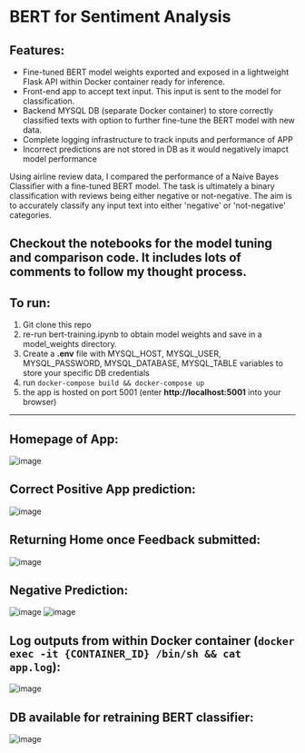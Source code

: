 # BERT for Sentiment Analysis

## Features:
* Fine-tuned BERT model weights exported and exposed in a lightweight Flask API within Docker container ready for inference.
* Front-end app to accept text input. This input is sent to the model for classification.
* Backend MYSQL DB (separate Docker container) to store correctly classified texts with option to further fine-tune the BERT model with new data.
* Complete logging infrastructure to track inputs and performance of APP
* Incorrect predictions are not stored in DB as it would negatively imapct model performance

Using airline review data, I compared the performance of a Naive Bayes Classifier with a fine-tuned BERT model. 
The task is ultimately a binary classification with reviews being either negative or not-negative. The aim is to accurately classify any input text into either
'negative' or 'not-negative' categories.

Checkout the notebooks for the model tuning and comparison code. It includes lots of comments to follow my thought process.
---
## To run:
1. Git clone this repo
2. re-run bert-training.ipynb to obtain model weights and save in a model_weights directory.
3. Create a **.env** file with MYSQL_HOST, MYSQL_USER, MYSQL_PASSWORD, MYSQL_DATABASE, MYSQL_TABLE variables to store your specific DB credentials
4. run `docker-compose build && docker-compose up`
5. the app is hosted on port 5001 (enter **http://localhost:5001** into your browser)
---
## Homepage of App:
![image](https://github.com/CMaxK/sentiment_app/assets/71667581/00298c25-3d55-452c-8a16-05f607c920ad)

## Correct Positive App prediction:
![image](https://github.com/CMaxK/sentiment_app/assets/71667581/648c68f8-9e94-4c0b-b0e7-f5cb4dd30ca9)

## Returning Home once Feedback submitted:
![image](https://github.com/CMaxK/sentiment_app/assets/71667581/542120fa-6ed6-4549-aca7-ad89c0938ee1)

## Negative Prediction:
![image](https://github.com/CMaxK/sentiment_app/assets/71667581/b5c1b390-088b-4978-874f-34a8060932f0)
![image](https://github.com/CMaxK/sentiment_app/assets/71667581/0388a568-712f-4267-90de-fc9ec96097c1)

## Log outputs from within Docker container (`docker exec -it {CONTAINER_ID} /bin/sh && cat app.log`):
![image](https://github.com/CMaxK/sentiment_app/assets/71667581/647c7a9a-3934-4950-80f0-3c146ee20411)

## DB available for retraining BERT classifier:
![image](https://github.com/CMaxK/sentiment_app/assets/71667581/93fa52f3-e63a-402d-ac2d-ee2e81a4fffe)








